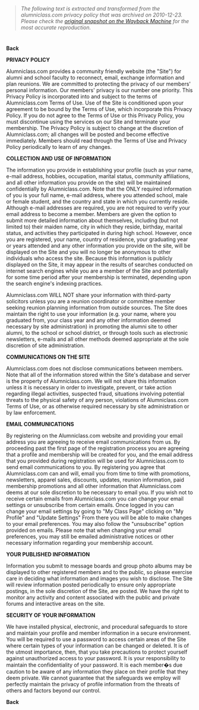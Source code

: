 > *The following text is extracted and transformed from the alumniclass.com privacy policy that was archived on 2010-12-23. Please check the [original snapshot on the Wayback Machine](https://web.archive.org/web/20101223070847id_/http%3A//www.alumniclass.com/privacy_policy.php) for the most accurate reproduction.*

# 

**Back**

 **PRIVACY POLICY**

Alumniclass.com provides a community friendly website (the "Site") for alumni and school faculty to reconnect, email, exchange information and plan reunions. We are committed to protecting the privacy of our members' personal information. Our members' privacy is our number one priority. This Privacy Policy is incorporated into and subject to the terms of Alumniclass.com Terms of Use. Use of the Site is conditioned upon your agreement to be bound by the Terms of Use, which incorporate this Privacy Policy. If you do not agree to the Terms of Use or this Privacy Policy, you must discontinue using the services on our Site and terminate your membership. The Privacy Policy is subject to change at the discretion of Alumniclass.com; all changes will be posted and become effective immediately. Members should read through the Terms of Use and Privacy Policy periodically to learn of any changes.

**COLLECTION AND USE OF INFORMATION**

The information you provide in establishing your profile (such as your name, e-mail address, hobbies, occupation, marital status, community affiliations, and all other information you provide on the site) will be maintained confidentially by Alumniclass.com. Note that the ONLY required information of you is your full name, e-mail address, where you attended school, male or female student, and the country and state in which you currently reside. Although e-mail addresses are required, you are not required to verify your email address to become a member. Members are given the option to submit more detailed information about themselves, including (but not limited to) their maiden name, city in which they reside, birthday, marital status, and activities they participated in during high school. However, once you are registered, your name, country of residence, your graduating year or years attended and any other information you provide on the site, will be displayed on the Site and you will no longer be anonymous to other individuals who access the site. Because this information is publicly displayed on the Site, it may appear in the results of searches conducted on internet search engines while you are a member of the Site and potentially for some time period after your membership is terminated, depending upon the search engine's indexing practices.

Alumniclass.com WILL NOT share your information with third-party solicitors unless you are a reunion coordinator or committee member seeking reunion planning information from outside sources. The Site does maintain the right to use your information (e.g. your name, where you graduated from, your class year and any other information deemed necessary by site administration) in promoting the alumni site to other alumni, to the school or school district, or through tools such as electronic newsletters, e-mails and all other methods deemed appropriate at the sole discretion of site administration.

**COMMUNICATIONS ON THE SITE**

Alumniclass.com does not disclose communications between members. Note that all of the information stored within the Site's database and server is the property of Alumniclass.com. We will not share this information unless it is necessary in order to investigate, prevent, or take action regarding illegal activities, suspected fraud, situations involving potential threats to the physical safety of any person, violations of Alumniclass.com Terms of Use, or as otherwise required necessary by site administration or by law enforcement.

**EMAIL COMMUNICATIONS**

By registering on the Alumniclass.com website and providing your email address you are agreeing to receive email communications from us. By proceeding past the first page of the registration process you are agreeing that a profile and membership will be created for you, and the email address that you provided during registration will be used for Alumniclass.com to send email communications to you. By registering you agree that Alumniclass.com can and will, email you from time to time with promotions, newsletters, apparel sales, discounts, updates, reunion information, paid membership promotions and all other information that Alumniclass.com deems at our sole discretion to be necessary to email you. If you wish not to receive certain emails from Alumniclass.com you can change your email settings or unsubscribe from certain emails. Once logged in you can change your email settings by going to "My Class Page" clicking on "My Profile" and "Update Settings" From there you will be able to make changes to your email preferences. You may also follow the "unsubscribe" option provided on emails. Please note that when changing your email preferences, you may still be emailed administrative notices or other necessary information regarding your membership account.

**YOUR PUBLISHED INFORMATION**

Information you submit to message boards and group photo albums may be displayed to other registered members and to the public, so please exercise care in deciding what information and images you wish to disclose. The Site will review information posted periodically to ensure only appropriate postings, in the sole discretion of the Site, are posted. We have the right to monitor any activity and content associated with the public and private forums and interactive areas on the site.

**SECURITY OF YOUR INFORMATION**

We have installed physical, electronic, and procedural safeguards to store and maintain your profile and member information in a secure environment. You will be required to use a password to access certain areas of the Site where certain types of your information can be changed or deleted. It is of the utmost importance, then, that you take precautions to protect yourself against unauthorized access to your password. It is your responsibility to maintain the confidentiality of your password. It is each member�s due caution to be aware of any information they place on their profile that they deem private. We cannot guarantee that the safeguards we employ will perfectly maintain the privacy of profile information from the threats of others and factors beyond our control.

**Back**
